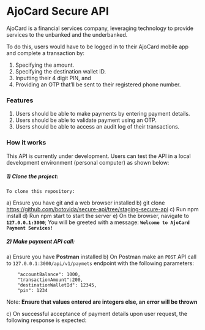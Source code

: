 # AjoCard Secure API

AjoCard is a financial services company, leveraging technology to provide services to the unbanked and the underbanked.

To do this, users would have to be logged in to their AjoCard mobile app
and complete a transaction by:
1. Specifying the amount.
2. Specifying the destination wallet ID.
3. Inputting their 4 digit PIN, and
4. Providing an OTP that’ll be sent to their registered phone number.


### Features

1. Users should be able to make payments by entering payment details.
2. Users should be able to validate payment using an OTP.
3. Users should be able to access an audit log of their transactions. 


### How it works

This API is currently under development. Users can test the API in a local development environment (personal computer) as shown below:

##### 1) Clone the project:

    To clone this repository: 

  a) Ensure you have git and a web browser installed
  b) git clone https://github.com/botovida/secure-api/tree/staging-secure-api
  c) Run npm install
  d) Run npm start to start the server
  e) On the browser, navigate to **``127.0.0.1:3000``**; You will be greeted with a message: **``Welcome to AjoCard Payment Services!``**


##### 2) Make payment API call:
a) Ensure you have **Postman** installed
b) On Postman make an ``POST`` API call to ``127.0.0.1:3000/api/v1/paymets`` endpoint with the following parameters:
```
	"accountBalance": 1000,
	"transactionAmount":200,
	"destinationWalletId": 12345,
	"pin": 1234
```
Note: **Ensure that values entered are integers else, an error will be thrown**

c) On successful acceptance of payment details upon user request, the following response is expected:

